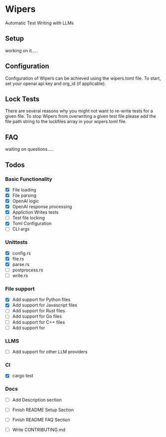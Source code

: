# Wipers
Automatic Test Writing with LLMs

## Setup

working on it.....


## Configuration

Configuration of Wipers can be achieved using the wipers.toml file. To start, set your openai api key and org_id (if applicable).


## Lock Tests

There are several reasons why you might not want to re-write tests for a given file. To stop Wipers from overwriting a given test file please add the file path string to the lockfiles array in your wipers.toml file. 

## FAQ

waiting on questions.....


## Todos

###  Basic Functionality
- [X] File loading
- [X] File parsing
- [X] OpenAI logic 
- [X] OpenAI response processing
- [X] Appliction Writes tests
- [ ] Test file locking
- [X] Toml Configuration
- [ ] CLI args

### Unittests
- [X] config.rs
- [X] file.rs
- [X] parse.rs
- [ ] postprocess.rs
- [ ] write.rs  

### File support
- [X] Add support for Python files
- [X] Add support for Javascript files
- [ ] Add support for Rust files
- [ ] Add support for Go files
- [ ] Add support for C++ files
- [ ] Add support for 

### LLMS

- [ ] Add support for other LLM providers


### CI

- [X] cargo test

### Docs 

- [ ] Add Description section
- [ ] Finish README Setup Section
- [ ] Finish README FAQ Section
- [ ] Write CONTRIBUTING.md

